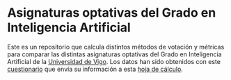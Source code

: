 # Asignaturas optativas del Grado en Inteligencia Artificial

Este es un repositorio que calcula distintos métodos de votación y métricas para comparar las distintas asignaturas optativas del Grado en Inteligencia Artificial de la [Universidad de Vigo](https://www.uvigo.gal/). Los datos han sido obtenidos con este [cuestionario](https://docs.google.com/forms/d/e/1FAIpQLSeHNeIP01vFKP7Y-J_DAL-7Cn0_YEE-8jA3jm2dRxvhtSVvgA/viewform?usp=dialog) que envía su información a esta [hoja de cálculo](https://docs.google.com/spreadsheets/d/1WvO5IBgJ3F6b6zHFQD5eWSxN-IUe3ONEvazHEUGb3Qo).
